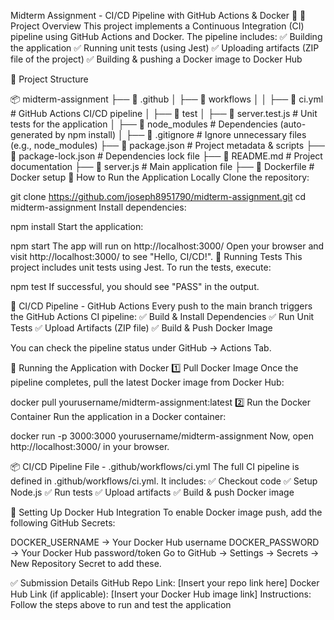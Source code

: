Midterm Assignment - CI/CD Pipeline with GitHub Actions & Docker 🚀
📌 Project Overview
This project implements a Continuous Integration (CI) pipeline using GitHub Actions and Docker. The pipeline includes:
✅ Building the application
✅ Running unit tests (using Jest)
✅ Uploading artifacts (ZIP file of the project)
✅ Building & pushing a Docker image to Docker Hub

📂 Project Structure

📦 midterm-assignment
├── 📂 .github
│   ├── 📂 workflows
│   │   ├── 📄 ci.yml          # GitHub Actions CI/CD pipeline
│
├── 📂 test
│   ├── 📄 server.test.js      # Unit tests for the application
│
├── 📂 node_modules            # Dependencies (auto-generated by npm install)
│
├── 📄 .gitignore              # Ignore unnecessary files (e.g., node_modules)
├── 📄 package.json            # Project metadata & scripts
├── 📄 package-lock.json       # Dependencies lock file
├── 📄 README.md               # Project documentation
├── 📄 server.js               # Main application file
├── 📄 Dockerfile              # Docker setup
🚀 How to Run the Application Locally
Clone the repository:

git clone https://github.com/joseph8951790/midterm-assignment.git
cd midterm-assignment
Install dependencies:

npm install
Start the application:

npm start
The app will run on http://localhost:3000/
Open your browser and visit http://localhost:3000/ to see "Hello, CI/CD!".
🧪 Running Tests
This project includes unit tests using Jest.
To run the tests, execute:


npm test
If successful, you should see "PASS" in the output.

🔧 CI/CD Pipeline - GitHub Actions
Every push to the main branch triggers the GitHub Actions CI pipeline:
✅ Build & Install Dependencies
✅ Run Unit Tests
✅ Upload Artifacts (ZIP file)
✅ Build & Push Docker Image

You can check the pipeline status under GitHub → Actions Tab.

🐳 Running the Application with Docker
1️⃣ Pull Docker Image
Once the pipeline completes, pull the latest Docker image from Docker Hub:


docker pull yourusername/midterm-assignment:latest
2️⃣ Run the Docker Container
Run the application in a Docker container:


docker run -p 3000:3000 yourusername/midterm-assignment
Now, open http://localhost:3000/ in your browser.

📦 CI/CD Pipeline File - .github/workflows/ci.yml
The full CI pipeline is defined in .github/workflows/ci.yml.
It includes:
✅ Checkout code
✅ Setup Node.js
✅ Run tests
✅ Upload artifacts
✅ Build & push Docker image

📌 Setting Up Docker Hub Integration
To enable Docker image push, add the following GitHub Secrets:

DOCKER_USERNAME → Your Docker Hub username
DOCKER_PASSWORD → Your Docker Hub password/token
Go to GitHub → Settings → Secrets → New Repository Secret to add these.

✅ Submission Details
GitHub Repo Link: [Insert your repo link here]
Docker Hub Link (if applicable): [Insert your Docker Hub image link]
Instructions: Follow the steps above to run and test the application